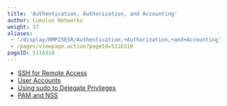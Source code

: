 ```yaml
---
title: 'Authentication, Authorization, and Accounting'
author: Cumulus Networks
weight: 37
aliases:
 - '/display/RMP25ESR/Authentication,+Authorization,+and+Accounting'
 - /pages/viewpage.action?pageId=5116310
pageID: 5116310
---
```

  - [SSH for Remote
    Access](/cumulus-rmp-25esr/System-Management/Authentication-Authorization-and-Accounting/SSH-for-Remote-Access)
  - [User
    Accounts](/cumulus-rmp-25esr/System-Management/Authentication-Authorization-and-Accounting/User-Accounts)
  - [Using sudo to Delegate
    Privileges](/cumulus-rmp-25esr/System-Management/Authentication-Authorization-and-Accounting/Using-sudo-to-Delegate-Privileges)
  - [PAM and
    NSS](/cumulus-rmp-25esr/System-Management/Authentication-Authorization-and-Accounting/LDAP-Authentication-and-Authorization)

